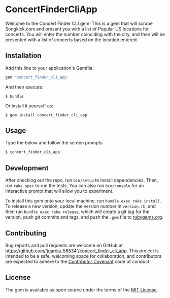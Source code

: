 # ConcertFinderCliApp

Welcome to the Concert Finder CLI gem! This is a gem that will scrape Songkick.com
and present you with a list of Popular US locations for concerts. You will enter
the number coinciding with the city, and then will be presented with a list of
concerts based on the location entered.

## Installation

Add this line to your application's Gemfile:

```ruby
gem 'concert_finder_cli_app'
```

And then execute:

    $ bundle

Or install it yourself as:

    $ gem install concert_finder_cli_app

## Usage

Type the below and follow the screen prompts

```ruby
$ concert_finder_cli_app
```

## Development

After checking out the repo, run `bin/setup` to install dependencies. Then, run `rake spec` to run the tests. You can also run `bin/console` for an interactive prompt that will allow you to experiment.

To install this gem onto your local machine, run `bundle exec rake install`. To release a new version, update the version number in `version.rb`, and then run `bundle exec rake release`, which will create a git tag for the version, push git commits and tags, and push the `.gem` file to [rubygems.org](https://rubygems.org).

## Contributing

Bug reports and pull requests are welcome on GitHub at https://github.com/'jgarcia-56534'/concert_finder_cli_app. This project is intended to be a safe, welcoming space for collaboration, and contributors are expected to adhere to the [Contributor Covenant](http://contributor-covenant.org) code of conduct.


## License

The gem is available as open source under the terms of the [MIT License](http://opensource.org/licenses/MIT).
